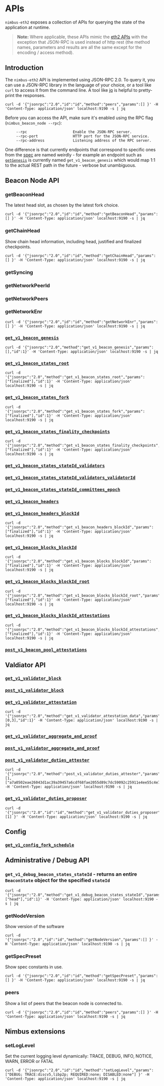 # APIs

`nimbus-eth2`  exposes a collection of APIs for querying the state of the application at runtime.

> **Note:** Where applicable, these APIs mimic the [eth2 APIs](https://github.com/ethereum/eth2.0-APIs) with the exception that JSON-RPC is used instead of http rest (the method names, parameters and results are all the same except for the encoding / access method).

## Introduction

The `nimbus-eth2` API is implemented using JSON-RPC 2.0. To query it, you can use a JSON-RPC library in the language of your choice, or a tool like `curl` to access it from the command line. A tool like [jq](https://stedolan.github.io/jq/) is helpful to pretty-print the responses.

```
curl -d '{"jsonrpc":"2.0","id":"id","method":"peers","params":[] }' -H 'Content-Type: application/json' localhost:9190 -s | jq
```

Before you can access the API, make sure it's enabled using the RPC flag (`nimbus_beacon_node --rpc`):

```
     --rpc                     Enable the JSON-RPC server.
     --rpc-port                HTTP port for the JSON-RPC service.
     --rpc-address             Listening address of the RPC server.
```

One difference is that currently endpoints that correspond to specific ones from the [spec](https://ethereum.github.io/eth2.0-APIs/) are named weirdly - for example an endpoint such as [`getGenesis`](https://ethereum.github.io/eth2.0-APIs/#/Beacon/getGenesis) is currently named `get_v1_beacon_genesis` which would map 1:1 to the actual REST path in the future - verbose but unambiguous.

## Beacon Node API

### getBeaconHead

The latest head slot, as chosen by the latest fork choice.

```
curl -d '{"jsonrpc":"2.0","id":"id","method":"getBeaconHead","params":[] }' -H 'Content-Type: application/json' localhost:9190 -s | jq
```

### getChainHead

Show chain head information, including head, justified and finalized checkpoints.

```
curl -d '{"jsonrpc":"2.0","id":"id","method":"getChainHead","params":[] }' -H 'Content-Type: application/json' localhost:9190 -s | jq
```

### getSyncing

### getNetworkPeerId

### getNetworkPeers

### getNetworkEnr

```
curl -d '{"jsonrpc":"2.0","id":"id","method":"getNetworkEnr","params":[] }' -H 'Content-Type: application/json' localhost:9190 -s | jq
```

### [`get_v1_beacon_genesis`](https://ethereum.github.io/eth2.0-APIs/#/Beacon/getGenesis)

```
curl -d '{"jsonrpc":"2.0","method":"get_v1_beacon_genesis","params":[],"id":1}' -H 'Content-Type: application/json' localhost:9190 -s | jq
```

### [`get_v1_beacon_states_root`](https://ethereum.github.io/eth2.0-APIs/#/Beacon/getStateRoot)

```
curl -d '{"jsonrpc":"2.0","method":"get_v1_beacon_states_root","params":["finalized"],"id":1}' -H 'Content-Type: application/json' localhost:9190 -s | jq
```

### [`get_v1_beacon_states_fork`](https://ethereum.github.io/eth2.0-APIs/#/Beacon/getStateFork)

```
curl -d '{"jsonrpc":"2.0","method":"get_v1_beacon_states_fork","params":["finalized"],"id":1}' -H 'Content-Type: application/json' localhost:9190 -s | jq
```

### [`get_v1_beacon_states_finality_checkpoints`](https://ethereum.github.io/eth2.0-APIs/#/Beacon/getStateFinalityCheckpoints)

```
curl -d '{"jsonrpc":"2.0","method":"get_v1_beacon_states_finality_checkpoints","params":["finalized"],"id":1}' -H 'Content-Type: application/json' localhost:9190 -s | jq
```

### [`get_v1_beacon_states_stateId_validators`](https://ethereum.github.io/eth2.0-APIs/#/Beacon/getStateValidators)

### [`get_v1_beacon_states_stateId_validators_validatorId`](https://ethereum.github.io/eth2.0-APIs/#/Beacon/getStateValidator)

### [`get_v1_beacon_states_stateId_committees_epoch`](https://ethereum.github.io/eth2.0-APIs/#/Beacon/getEpochCommittees)

### [`get_v1_beacon_headers`](https://ethereum.github.io/eth2.0-APIs/#/Beacon/getBlockHeaders)

### [`get_v1_beacon_headers_blockId`](https://ethereum.github.io/eth2.0-APIs/#/Beacon/getBlockHeader)

```
curl -d '{"jsonrpc":"2.0","method":"get_v1_beacon_headers_blockId","params":["finalized"],"id":1}' -H 'Content-Type: application/json' localhost:9190 -s | jq
```

### [`get_v1_beacon_blocks_blockId`](https://ethereum.github.io/eth2.0-APIs/#/Beacon/getBlock)

```
curl -d '{"jsonrpc":"2.0","method":"get_v1_beacon_blocks_blockId","params":["finalized"],"id":1}' -H 'Content-Type: application/json' localhost:9190 -s | jq
```

### [`get_v1_beacon_blocks_blockId_root`](https://ethereum.github.io/eth2.0-APIs/#/Beacon/getBlockRoot)

```
curl -d '{"jsonrpc":"2.0","method":"get_v1_beacon_blocks_blockId_root","params":["finalized"],"id":1}' -H 'Content-Type: application/json' localhost:9190 -s | jq
```

### [`get_v1_beacon_blocks_blockId_attestations`](https://ethereum.github.io/eth2.0-APIs/#/Beacon/getBlockAttestations)

```
curl -d '{"jsonrpc":"2.0","method":"get_v1_beacon_blocks_blockId_attestations","params":["finalized"],"id":1}' -H 'Content-Type: application/json' localhost:9190 -s | jq
```

### [`post_v1_beacon_pool_attestations`](https://ethereum.github.io/eth2.0-APIs/#/Beacon/submitPoolAttestations)

## Valdiator API

### [`get_v1_validator_block`](https://ethereum.github.io/eth2.0-APIs/#/ValidatorRequiredApi/produceBlock)

### [`post_v1_validator_block`](https://ethereum.github.io/eth2.0-APIs/#/ValidatorRequiredApi/publishBlock)

### [`get_v1_validator_attestation`](https://ethereum.github.io/eth2.0-APIs/#/ValidatorRequiredApi/produceAttestation)

```
curl -d '{"jsonrpc":"2.0","method":"get_v1_validator_attestation_data","params":[0,3],"id":1}' -H 'Content-Type: application/json' localhost:9190 -s | jq
```

### [`get_v1_validator_aggregate_and_proof`](https://ethereum.github.io/eth2.0-APIs/#/ValidatorRequiredApi/getAggregatedAttestation)

### [`post_v1_validator_aggregate_and_proof`](https://ethereum.github.io/eth2.0-APIs/#/ValidatorRequiredApi/publishAggregateAndProof)

### [`post_v1_validator_duties_attester`](https://ethereum.github.io/eth2.0-APIs/#/ValidatorRequiredApi/getAttesterDuties)

```
curl -d '{"jsonrpc":"2.0","method":"post_v1_validator_duties_attester","params":[1,["a7a0502eae26043d1ac39a39457a6cdf68fae2055d89c7dc59092c25911e4ee55c4e7a31ade61c39480110a393be28e8","a1826dd94cd96c48a81102d316a2af4960d19ca0b574ae5695f2d39a88685a43997cef9a5c26ad911847674d20c46b75"]],"id":1}' -H 'Content-Type: application/json' localhost:9190 -s | jq
```

### [`get_v1_validator_duties_proposer`](https://ethereum.github.io/eth2.0-APIs/#/ValidatorRequiredApi/getProposerDuties)

```
curl -d '{"jsonrpc":"2.0","id":"id","method":"get_v1_validator_duties_proposer","params":[1] }' -H 'Content-Type: application/json' localhost:9190 -s | jq
```

## Config

### [`get_v1_config_fork_schedule`](https://ethereum.github.io/eth2.0-APIs/#/Config/getForkSchedule)

## Administrative / Debug API

### `get_v1_debug_beacon_states_stateId` - returns an entire `BeaconState` object for the specified `stateId`

```
curl -d '{"jsonrpc":"2.0","method":"get_v1_debug_beacon_states_stateId","params":["head"],"id":1}' -H 'Content-Type: application/json' localhost:9190 -s | jq
```

### getNodeVersion

Show version of the software

```
curl -d '{"jsonrpc":"2.0","id":"id","method":"getNodeVersion","params":[] }' -H 'Content-Type: application/json' localhost:9190 -s | jq
```

### getSpecPreset

Show spec constants in use.

```
curl -d '{"jsonrpc":"2.0","id":"id","method":"getSpecPreset","params":[] }' -H 'Content-Type: application/json' localhost:9190 -s | jq
```

### peers

Show a list of peers that the beacon node is connected to.

```
curl -d '{"jsonrpc":"2.0","id":"id","method":"peers","params":[] }' -H 'Content-Type: application/json' localhost:9190 -s | jq
```

## Nimbus extensions

### setLogLevel

Set the current logging level dynamically: TRACE, DEBUG, INFO, NOTICE, WARN, ERROR or FATAL

```
curl -d '{"jsonrpc":"2.0","id":"id","method":"setLogLevel","params":["DEBUG; TRACE:discv5,libp2p; REQUIRED:none; DISABLED:none"] }' -H 'Content-Type: application/json' localhost:9190 -s | jq
```
